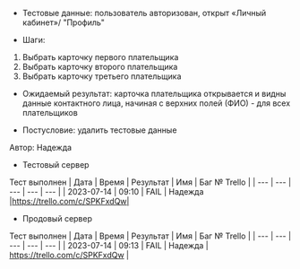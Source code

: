 * Тестовые данные: пользователь авторизован, открыт «Личный кабинет»/ "Профиль"

* Шаги:
1.	Выбрать карточку первого плательщика
2.  Выбрать карточку второго плательщика
3.  Выбрать карточку третьего плательщика





* Ожидаемый результат: карточка плательщика открывается и видны данные контактного лица, начиная с верхних полей (ФИО) - для всех плательщиков

* Постусловие: удалить тестовые данные

Автор: Надежда

* Тестовый сервер 

Тест выполнен
| Дата | Время | Результат | Имя | Баг № Trello |
| --- | --- | --- | --- | --- |
| 2023-07-14 | 09:10 | FAIL | Надежда |https://trello.com/c/SPKFxdQw| 

* Продовый сервер

Тест выполнен
| Дата | Время | Результат | Имя | Баг № Trello |
| --- | --- | --- | --- | --- |
| 2023-07-14 | 09:13 | FAIL | Надежда | https://trello.com/c/SPKFxdQw | 

